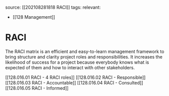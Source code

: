 source: [[202108281818 RACI]]
tags:
relevant:
- [[128 Management]]

# RACI

The RACI matrix is an efficient and easy-to-learn management framework to bring structure and clarity project roles and responsibilities. It increases the likelihood of success for a project because everybody knows what is expected of them and how to interact with other stakeholders.

[[128.016.01 RACI - 4 RACI roles]]
[[128.016.02 RACI - Responsible]]
[[128.016.03 RACI - Accountable]]
[[128.016.04 RACI - Consulted]]
[[128.016.05 RACI - Informed]]